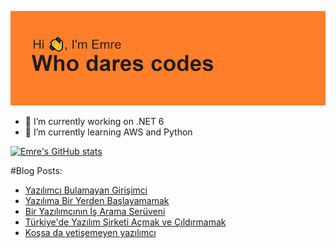 ![MasterHead](https://github.com/emert117/emert117/blob/main/header.png)

- 🔭 I’m currently working on .NET 6 
- 🌱 I’m currently learning AWS and Python

[![Emre's GitHub stats](https://github-readme-stats.vercel.app/api?username=emert117)](https://github.com/anuraghazra/github-readme-stats)

#Blog Posts:
<!-- BLOG-POST-LIST:START -->
- [Yazılımcı Bulamayan Girişimci](https://www.saascommando.com/2021/11/yazlmc-bulamayan-girisimci.html)
- [Yazılıma Bir Yerden Başlayamamak](https://www.saascommando.com/2021/10/yazlma-bir-yerden-baslayamamak.html)
- [Bir Yazılımcının İş Arama Serüveni](https://www.saascommando.com/2021/09/bir-yazlmcnn-is-arama-seruveni.html)
- [Türkiye&#39;de Yazılım Şirketi Açmak ve Çıldırmamak](https://www.saascommando.com/2021/08/turkiyede-yazlm-sirketi-acmak-ve.html)
- [Koşsa da yetişemeyen yazılımcı](https://www.saascommando.com/2021/07/kossa-da-yetisemeyen-yazlmc.html)
<!-- BLOG-POST-LIST:END -->
